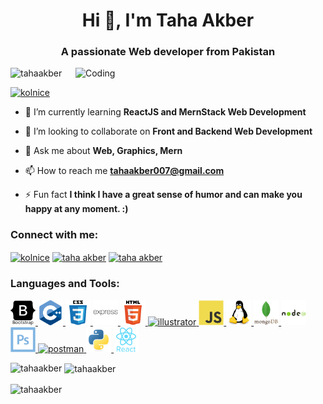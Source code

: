<h1 align="center">Hi 👋, I'm Taha Akber</h1>
<h3 align="center">A passionate Web developer from Pakistan</h3>
<img align="right" alt="Coding" width ="400" src="https://i.pinimg.com/originals/3d/08/e0/3d08e03cb40252526fee2036a67f07f1.gif">

<p align="left"> <img src="https://komarev.com/ghpvc/?username=tahaakber&label=Profile%20views&color=0e75b6&style=flat" alt="tahaakber" /> </p>

<p align="left"> <a href="https://twitter.com/kolnice" target="blank"><img src="https://img.shields.io/twitter/follow/kolnice?logo=twitter&style=for-the-badge" alt="kolnice" /></a> </p>

- 🌱 I’m currently learning **ReactJS and MernStack Web Development**

- 👯 I’m looking to collaborate on **Front and Backend Web Development**

- 💬 Ask me about **Web, Graphics, Mern**

- 📫 How to reach me **tahaakber007@gmail.com**

- ⚡ Fun fact **I think I have a great sense of humor and can make you happy at any moment. :)**

<h3 align="left">Connect with me:</h3>
<p align="left">
<a href="https://twitter.com/kolnice" target="blank"><img align="center" src="https://raw.githubusercontent.com/rahuldkjain/github-profile-readme-generator/master/src/images/icons/Social/twitter.svg" alt="kolnice" height="30" width="40" /></a>
<a href="https://linkedin.com/in/taha akber" target="blank"><img align="center" src="https://raw.githubusercontent.com/rahuldkjain/github-profile-readme-generator/master/src/images/icons/Social/linked-in-alt.svg" alt="taha akber" height="30" width="40" /></a>
<a href="https://fb.com/taha akber" target="blank"><img align="center" src="https://raw.githubusercontent.com/rahuldkjain/github-profile-readme-generator/master/src/images/icons/Social/facebook.svg" alt="taha akber" height="30" width="40" /></a>
</p>

<h3 align="left">Languages and Tools:</h3>
<p align="left"> <a href="https://getbootstrap.com" target="_blank" rel="noreferrer"> <img src="https://raw.githubusercontent.com/devicons/devicon/master/icons/bootstrap/bootstrap-plain-wordmark.svg" alt="bootstrap" width="40" height="40"/> </a> <a href="https://www.w3schools.com/cpp/" target="_blank" rel="noreferrer"> <img src="https://raw.githubusercontent.com/devicons/devicon/master/icons/cplusplus/cplusplus-original.svg" alt="cplusplus" width="40" height="40"/> </a> <a href="https://www.w3schools.com/css/" target="_blank" rel="noreferrer"> <img src="https://raw.githubusercontent.com/devicons/devicon/master/icons/css3/css3-original-wordmark.svg" alt="css3" width="40" height="40"/> </a> <a href="https://expressjs.com" target="_blank" rel="noreferrer"> <img src="https://raw.githubusercontent.com/devicons/devicon/master/icons/express/express-original-wordmark.svg" alt="express" width="40" height="40"/> </a> <a href="https://www.w3.org/html/" target="_blank" rel="noreferrer"> <img src="https://raw.githubusercontent.com/devicons/devicon/master/icons/html5/html5-original-wordmark.svg" alt="html5" width="40" height="40"/> </a> <a href="https://www.adobe.com/in/products/illustrator.html" target="_blank" rel="noreferrer"> <img src="https://www.vectorlogo.zone/logos/adobe_illustrator/adobe_illustrator-icon.svg" alt="illustrator" width="40" height="40"/> </a> <a href="https://developer.mozilla.org/en-US/docs/Web/JavaScript" target="_blank" rel="noreferrer"> <img src="https://raw.githubusercontent.com/devicons/devicon/master/icons/javascript/javascript-original.svg" alt="javascript" width="40" height="40"/> </a> <a href="https://www.linux.org/" target="_blank" rel="noreferrer"> <img src="https://raw.githubusercontent.com/devicons/devicon/master/icons/linux/linux-original.svg" alt="linux" width="40" height="40"/> </a> <a href="https://www.mongodb.com/" target="_blank" rel="noreferrer"> <img src="https://raw.githubusercontent.com/devicons/devicon/master/icons/mongodb/mongodb-original-wordmark.svg" alt="mongodb" width="40" height="40"/> </a> <a href="https://nodejs.org" target="_blank" rel="noreferrer"> <img src="https://raw.githubusercontent.com/devicons/devicon/master/icons/nodejs/nodejs-original-wordmark.svg" alt="nodejs" width="40" height="40"/> </a> <a href="https://www.photoshop.com/en" target="_blank" rel="noreferrer"> <img src="https://raw.githubusercontent.com/devicons/devicon/master/icons/photoshop/photoshop-line.svg" alt="photoshop" width="40" height="40"/> </a> <a href="https://postman.com" target="_blank" rel="noreferrer"> <img src="https://www.vectorlogo.zone/logos/getpostman/getpostman-icon.svg" alt="postman" width="40" height="40"/> </a> <a href="https://www.python.org" target="_blank" rel="noreferrer"> <img src="https://raw.githubusercontent.com/devicons/devicon/master/icons/python/python-original.svg" alt="python" width="40" height="40"/> </a> <a href="https://reactjs.org/" target="_blank" rel="noreferrer"> <img src="https://raw.githubusercontent.com/devicons/devicon/master/icons/react/react-original-wordmark.svg" alt="react" width="40" height="40"/> </a> </p>

<p><img align="left" src="https://github-readme-stats.vercel.app/api/top-langs?username=tahaakber&show_icons=true&locale=en&layout=compact" alt="tahaakber" /></p>

<p>&nbsp;<img align="center" src="https://github-readme-stats.vercel.app/api?username=tahaakber&show_icons=true&locale=en" alt="tahaakber" /></p>

<p><img align="center" src="https://github-readme-streak-stats.herokuapp.com/?user=tahaakber&" alt="tahaakber" /></p>

